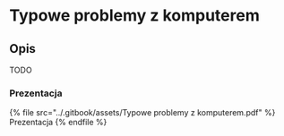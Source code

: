 # Typowe problemy z komputerem

## Opis

TODO

### Prezentacja

{% file src="../.gitbook/assets/Typowe problemy z komputerem.pdf" %}
Prezentacja
{% endfile %}
